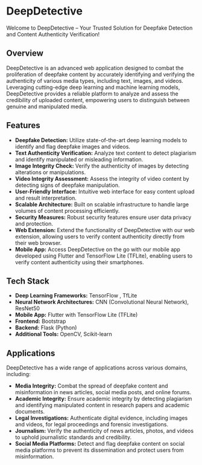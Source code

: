 # DeepDetective

Welcome to DeepDetective – Your Trusted Solution for Deepfake Detection and Content Authenticity Verification!

## Overview

DeepDetective is an advanced web application designed to combat the proliferation of deepfake content by accurately identifying and verifying the authenticity of various media types, including text, images, and videos. Leveraging cutting-edge deep learning and machine learning models, DeepDetective provides a reliable platform to analyze and assess the credibility of uploaded content, empowering users to distinguish between genuine and manipulated media.

## Features

- **Deepfake Detection:** Utilize state-of-the-art deep learning models to identify and flag deepfake images and videos.
- **Text Authenticity Verification:** Analyze text content to detect plagiarism and identify manipulated or misleading information.
- **Image Integrity Check:** Verify the authenticity of images by detecting alterations or manipulations.
- **Video Integrity Assessment:** Assess the integrity of video content by detecting signs of deepfake manipulation.
- **User-Friendly Interface:** Intuitive web interface for easy content upload and result interpretation.
- **Scalable Architecture:** Built on scalable infrastructure to handle large volumes of content processing efficiently.
- **Security Measures:** Robust security features ensure user data privacy and protection.
- **Web Extension:** Extend the functionality of DeepDetective with our web extension, allowing users to verify content authenticity directly from their web browser.
- **Mobile App:** Access DeepDetective on the go with our mobile app developed using Flutter and TensorFlow Lite (TFLite), enabling users to verify content authenticity using their smartphones.


## Tech Stack

- **Deep Learning Frameworks:** TensorFlow , TfLite
- **Neural Network Architectures:** CNN (Convolutional Neural Network), ResNet50
- **Mobile App:** Flutter with TensorFlow Lite (TFLite)
- **Frontend:** Bootstrap
- **Backend:** Flask (Python)
- **Additional Tools:** OpenCV, Scikit-learn


## Applications

DeepDetective has a wide range of applications across various domains, including:

- **Media Integrity:** Combat the spread of deepfake content and misinformation in news articles, social media posts, and online forums.
- **Academic Integrity:** Ensure academic integrity by detecting plagiarism and identifying manipulated content in research papers and academic documents.
- **Legal Investigations:** Authenticate digital evidence, including images and videos, for legal proceedings and forensic investigations.
- **Journalism:** Verify the authenticity of news articles, photos, and videos to uphold journalistic standards and credibility.
- **Social Media Platforms:** Detect and flag deepfake content on social media platforms to prevent its dissemination and protect users from misinformation.


